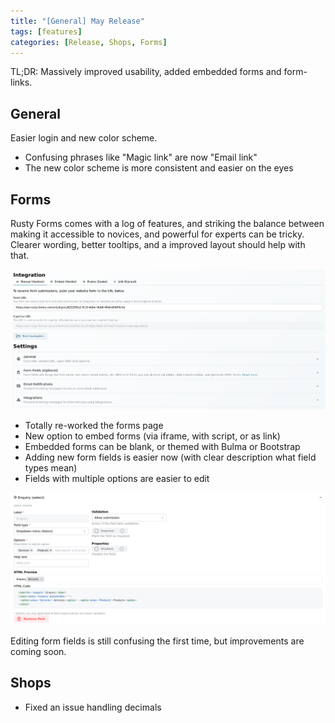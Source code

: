 ```yaml
---
title: "[General] May Release"
tags: [features]
categories: [Release, Shops, Forms]
---
```


TL;DR: Massively improved usability, added embedded forms and form-links.

## General

Easier login and new color scheme.

- Confusing phrases like "Magic link" are now "Email link"
- The new color scheme is more consistent and easier on the eyes

## Forms

Rusty Forms comes with a log of features, and striking the balance between making it accessible to novices, and powerful for experts can be tricky. Clearer wording, better tooltips, and a improved layout should help with that.

![Rusty Forms - Revised Form Settings](/assets/images/2025-05-15-may-release-form-page.png)

- Totally re-worked the forms page
- New option to embed forms (via iframe, with script, or as link)
- Embedded forms can be blank, or themed with Bulma or Bootstrap
- Adding new form fields is easier now (with clear description what field types mean)
- Fields with multiple options are easier to edit

![Rusty Forms - Revised Fields with Multiple Options](/assets/images/2025-05-15-may-release-form-page-multiple-options.png)

Editing form fields is still confusing the first time, but improvements are coming soon.

## Shops

- Fixed an issue handling decimals